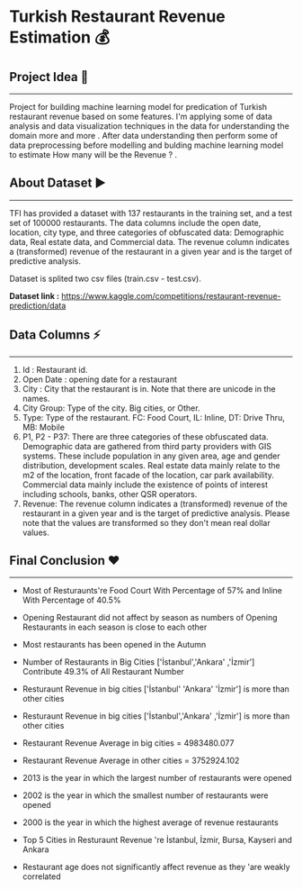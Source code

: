 # Turkish Restaurant Revenue Estimation 💰

## **Project Idea 🔎**
------

Project for building machine learning model for  predication of Turkish restaurant revenue based on some features. I'm applying some of data analysis and data visualization techniques in the data for understanding the domain more and more . After data understanding then perform some of data preprocessing before modelling and bulding machine learning model to estimate How many will be the Revenue ? .


## **About Dataset ▶**
-----

TFI has provided a dataset with 137 restaurants in the training set, and a test set of 100000 restaurants. The data columns include the open date, location, city type, and three categories of obfuscated data: Demographic data, Real estate data, and Commercial data. The revenue column indicates a (transformed) revenue of the restaurant in a given year and is the target of predictive analysis. 

Dataset is splited two csv files (train.csv - test.csv).

**Dataset link :** https://www.kaggle.com/competitions/restaurant-revenue-prediction/data


## **Data Columns ⚡**
-------

1. Id : Restaurant id. 
2. Open Date : opening date for a restaurant
2. City : City that the restaurant is in. Note that there are unicode in the names. 
3. City Group: Type of the city. Big cities, or Other. 
4. Type: Type of the restaurant. FC: Food Court, IL: Inline, DT: Drive Thru, MB: Mobile
5. P1, P2 - P37: There are three categories of these obfuscated data. Demographic data are gathered from third party providers with GIS systems. These include population in any given area, age and gender distribution, development scales. Real estate data mainly relate to the m2 of the location, front facade of the location, car park availability. Commercial data mainly include the existence of points of interest including schools, banks, other QSR operators.
6. Revenue: The revenue column indicates a (transformed) revenue of the restaurant in a given year and is the target of predictive analysis. Please note that the values are transformed so they don't mean real dollar values. 


## **Final Conclusion ❤**
-------

* Most of Resturaunts're  Food Court  With Percentage of 57% and Inline  With Percentage of 40.5% 

* Opening Restaurant did not affect by season as numbers of Opening Restaurants in each season is close to each other

* Most restaurants has been opened in the Autumn

* Number of Restaurants in Big Cities ['İstanbul','Ankara' ,'İzmir'] Contribute 49.3% of All Restaurant Number

* Resturaunt Revenue in big cities ['İstanbul' 'Ankara' 'İzmir'] is more than other cities

*  Resturaunt Revenue in big cities ['İstanbul','Ankara' ,'İzmir'] is more than other cities 

*   Restaurant Revenue Average in big cities = 4983480.077

*  Restaurant Revenue Average in other cities = 3752924.102
 
* 2013 is the year in which the largest number of restaurants were opened

* 2002 is the year in which the smallest number of restaurants were opened

* 2000 is the year in which the highest average of revenue restaurants

* Top 5 Cities in Resturaunt Revenue 're İstanbul, İzmir, Bursa, Kayseri and Ankara

* Restaurant age does not significantly affect revenue as they 'are weakly correlated

